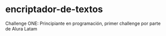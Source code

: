 # encriptador-de-textos
Challenge ONE: Principiante en programación, primer challenge por parte de Alura Latam 
